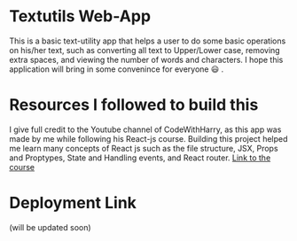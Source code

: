 # Textutils Web-App

This is a basic text-utility app that helps a user to do some basic operations on his/her text, such as converting all text to Upper/Lower case, removing extra spaces, and viewing the number of words and characters.
I hope this application will bring in some convenince for everyone 😃 .

# Resources I followed to build this

I give full credit to the Youtube channel of CodeWithHarry, as this app was made by me while following his React-js course. Building this project helped me learn many concepts of React js such as the file structure, JSX, Props and Proptypes, State and Handling events, and React router.
[Link to the course](https://www.youtube.com/playlist?list=PLu0W_9lII9agx66oZnT6IyhcMIbUMNMdt) 

# Deployment Link
(will be updated soon)